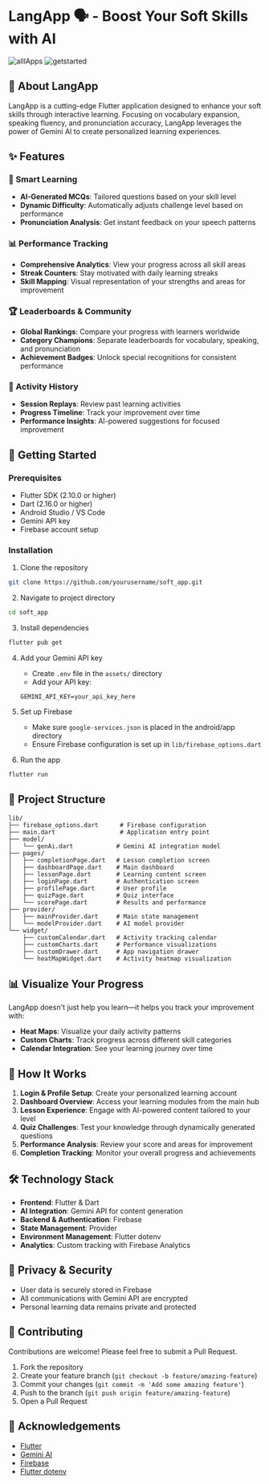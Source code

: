# LangApp 🗣️ - Boost Your Soft Skills with AI
![alllApps](https://github.com/user-attachments/assets/a2bc81b8-bf72-4220-905c-e99e71e972b2)
![getstarted](https://github.com/user-attachments/assets/009009e9-28c1-46a7-b1d8-9d365d271fb3)


## 📱 About LangApp

LangApp is a cutting-edge Flutter application designed to enhance your soft skills through interactive learning. Focusing on vocabulary expansion, speaking fluency, and pronunciation accuracy, LangApp leverages the power of Gemini AI to create personalized learning experiences.

## ✨ Features

### 🧠 Smart Learning
- **AI-Generated MCQs**: Tailored questions based on your skill level
- **Dynamic Difficulty**: Automatically adjusts challenge level based on performance
- **Pronunciation Analysis**: Get instant feedback on your speech patterns

### 📊 Performance Tracking
- **Comprehensive Analytics**: View your progress across all skill areas
- **Streak Counters**: Stay motivated with daily learning streaks
- **Skill Mapping**: Visual representation of your strengths and areas for improvement

### 🏆 Leaderboards & Community
- **Global Rankings**: Compare your progress with learners worldwide
- **Category Champions**: Separate leaderboards for vocabulary, speaking, and pronunciation
- **Achievement Badges**: Unlock special recognitions for consistent performance

### 📜 Activity History
- **Session Replays**: Review past learning activities
- **Progress Timeline**: Track your improvement over time
- **Performance Insights**: AI-powered suggestions for focused improvement

## 🚀 Getting Started

### Prerequisites
- Flutter SDK (2.10.0 or higher)
- Dart (2.16.0 or higher)
- Android Studio / VS Code
- Gemini API key
- Firebase account setup

### Installation

1. Clone the repository
```bash
git clone https://github.com/yourusername/soft_app.git
```

2. Navigate to project directory
```bash
cd soft_app
```

3. Install dependencies
```bash
flutter pub get
```

4. Add your Gemini API key
   - Create `.env` file in the `assets/` directory
   - Add your API key:
   ```
   GEMINI_API_KEY=your_api_key_here
   ```

5. Set up Firebase
   - Make sure `google-services.json` is placed in the android/app directory
   - Ensure Firebase configuration is set up in `lib/firebase_options.dart`

6. Run the app
```bash
flutter run
```

## 🧩 Project Structure

```
lib/
├── firebase_options.dart      # Firebase configuration
├── main.dart                  # Application entry point
├── model/
│   └── genAi.dart            # Gemini AI integration model
├── pages/
│   ├── completionPage.dart   # Lesson completion screen
│   ├── dashboardPage.dart    # Main dashboard
│   ├── lessonPage.dart       # Learning content screen
│   ├── loginPage.dart        # Authentication screen
│   ├── profilePage.dart      # User profile
│   ├── quizPage.dart         # Quiz interface
│   └── scorePage.dart        # Results and performance
├── provider/
│   ├── mainProvider.dart     # Main state management
│   └── modelProvider.dart    # AI model provider
└── widget/
    ├── customCalendar.dart   # Activity tracking calendar
    ├── customCharts.dart     # Performance visualizations
    ├── customDrawer.dart     # App navigation drawer
    └── heatMapWidget.dart    # Activity heatmap visualization
```

## 📊 Visualize Your Progress

LangApp doesn't just help you learn—it helps you track your improvement with:

- **Heat Maps**: Visualize your daily activity patterns
- **Custom Charts**: Track progress across different skill categories
- **Calendar Integration**: See your learning journey over time

## 🔄 How It Works

1. **Login & Profile Setup**: Create your personalized learning account
2. **Dashboard Overview**: Access your learning modules from the main hub
3. **Lesson Experience**: Engage with AI-powered content tailored to your level
4. **Quiz Challenges**: Test your knowledge through dynamically generated questions
5. **Performance Analysis**: Review your score and areas for improvement
6. **Completion Tracking**: Monitor your overall progress and achievements

## 🛠️ Technology Stack

- **Frontend**: Flutter & Dart
- **AI Integration**: Gemini API for content generation
- **Backend & Authentication**: Firebase
- **State Management**: Provider
- **Environment Management**: Flutter dotenv
- **Analytics**: Custom tracking with Firebase Analytics

## 🔐 Privacy & Security

- User data is securely stored in Firebase
- All communications with Gemini API are encrypted
- Personal learning data remains private and protected

## 👥 Contributing

Contributions are welcome! Please feel free to submit a Pull Request.

1. Fork the repository
2. Create your feature branch (`git checkout -b feature/amazing-feature`)
3. Commit your changes (`git commit -m 'Add some amazing feature'`)
4. Push to the branch (`git push origin feature/amazing-feature`)
5. Open a Pull Request


## 🙏 Acknowledgements

- [Flutter](https://flutter.dev/)
- [Gemini AI](https://ai.google.dev/)
- [Firebase](https://firebase.google.com/)
- [Flutter dotenv](https://pub.dev/packages/flutter_dotenv)
